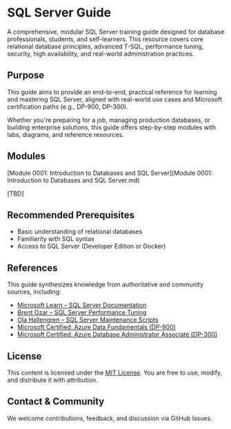 # SQL Server Guide

A comprehensive, modular SQL Server training guide designed for database professionals, students, and self-learners. This resource covers core relational database principles, advanced T-SQL, performance tuning, security, high availability, and real-world administration practices.

## Purpose

This guide aims to provide an end-to-end, practical reference for learning and mastering SQL Server, aligned with real-world use cases and Microsoft certification paths (e.g., DP-900, DP-300).

Whether you're preparing for a job, managing production databases, or building enterprise solutions, this guide offers step-by-step modules with labs, diagrams, and reference resources.

## Modules

[Module 0001: Introduction to Databases and SQL Server](Module 0001: Introduction to Databases and SQL Server.md)

[TBD]

## Recommended Prerequisites

- Basic understanding of relational databases
- Familiarity with SQL syntax
- Access to SQL Server (Developer Edition or Docker)

## References

This guide synthesizes knowledge from authoritative and community sources, including:

- [Microsoft Learn – SQL Server Documentation](https://learn.microsoft.com/en-us/sql/)
- [Brent Ozar – SQL Server Performance Tuning](https://www.brentozar.com/)
- [Ola Hallengren – SQL Server Maintenance Scripts](https://ola.hallengren.com/)
- [Microsoft Certified: Azure Data Fundamentals (DP-900)](https://learn.microsoft.com/en-us/certifications/exams/dp-900/)
- [Microsoft Certified: Azure Database Administrator Associate (DP-300)](https://learn.microsoft.com/en-us/certifications/azure-database-administrator/)

## License

This content is licensed under the [MIT License](LICENSE). You are free to use, modify, and distribute it with attribution.

## Contact & Community

We welcome contributions, feedback, and discussion via GitHub Issues.
